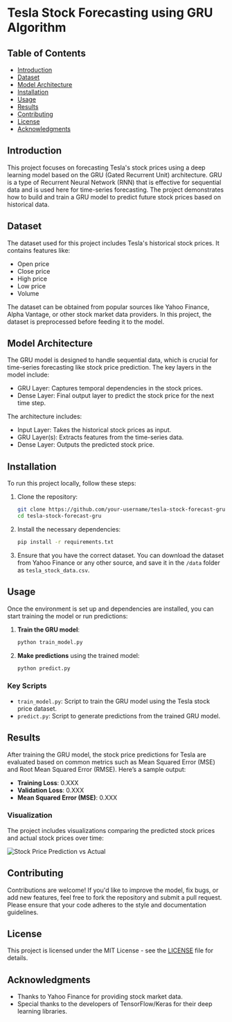 # Tesla Stock Forecasting using GRU Algorithm

## Table of Contents
- [Introduction](#introduction)
- [Dataset](#dataset)
- [Model Architecture](#model-architecture)
- [Installation](#installation)
- [Usage](#usage)
- [Results](#results)
- [Contributing](#contributing)
- [License](#license)
- [Acknowledgments](#acknowledgments)

## Introduction
This project focuses on forecasting Tesla's stock prices using a deep learning model based on the GRU (Gated Recurrent Unit) architecture. GRU is a type of Recurrent Neural Network (RNN) that is effective for sequential data and is used here for time-series forecasting. The project demonstrates how to build and train a GRU model to predict future stock prices based on historical data.

## Dataset
The dataset used for this project includes Tesla's historical stock prices. It contains features like:
- Open price
- Close price
- High price
- Low price
- Volume

The dataset can be obtained from popular sources like Yahoo Finance, Alpha Vantage, or other stock market data providers. In this project, the dataset is preprocessed before feeding it to the model.

## Model Architecture
The GRU model is designed to handle sequential data, which is crucial for time-series forecasting like stock price prediction. The key layers in the model include:
- GRU Layer: Captures temporal dependencies in the stock prices.
- Dense Layer: Final output layer to predict the stock price for the next time step.

The architecture includes:
- Input Layer: Takes the historical stock prices as input.
- GRU Layer(s): Extracts features from the time-series data.
- Dense Layer: Outputs the predicted stock price.

## Installation
To run this project locally, follow these steps:

1. Clone the repository:
    ```bash
    git clone https://github.com/your-username/tesla-stock-forecast-gru.git
    cd tesla-stock-forecast-gru
    ```

2. Install the necessary dependencies:
    ```bash
    pip install -r requirements.txt
    ```

3. Ensure that you have the correct dataset. You can download the dataset from Yahoo Finance or any other source, and save it in the `/data` folder as `tesla_stock_data.csv`.

## Usage
Once the environment is set up and dependencies are installed, you can start training the model or run predictions:

1. **Train the GRU model**:
    ```bash
    python train_model.py
    ```

2. **Make predictions** using the trained model:
    ```bash
    python predict.py
    ```

### Key Scripts
- `train_model.py`: Script to train the GRU model using the Tesla stock price dataset.
- `predict.py`: Script to generate predictions from the trained GRU model.

## Results
After training the GRU model, the stock price predictions for Tesla are evaluated based on common metrics such as Mean Squared Error (MSE) and Root Mean Squared Error (RMSE). Here’s a sample output:

- **Training Loss**: 0.XXX
- **Validation Loss**: 0.XXX
- **Mean Squared Error (MSE)**: 0.XXX

### Visualization
The project includes visualizations comparing the predicted stock prices and actual stock prices over time:

![Stock Price Prediction vs Actual](./results/prediction_vs_actual.png)

## Contributing
Contributions are welcome! If you'd like to improve the model, fix bugs, or add new features, feel free to fork the repository and submit a pull request. Please ensure that your code adheres to the style and documentation guidelines.

## License
This project is licensed under the MIT License - see the [LICENSE](./LICENSE) file for details.

## Acknowledgments
- Thanks to Yahoo Finance for providing stock market data.
- Special thanks to the developers of TensorFlow/Keras for their deep learning libraries.
